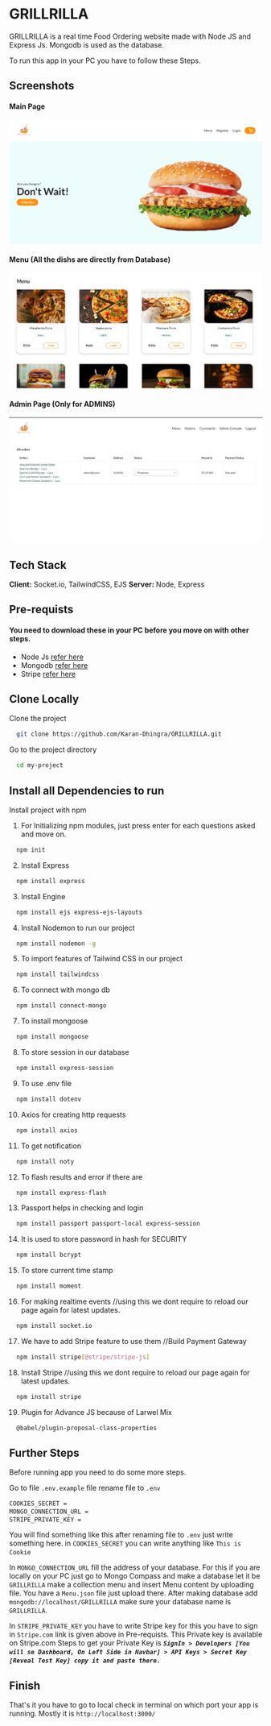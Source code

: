 # GRILLRILLA

GRILLRILLA is a real time Food Ordering website made with Node JS and Express Js.
Mongodb is used as the database.

To run this app in your PC you have to follow these Steps.

## Screenshots

#### Main Page

![App Screenshot 1](/public/img/screenshots/1.png?raw=true "Optional Title")

#### Menu (All the dishs are directly from Database)

![App Screenshot 2](/public/img/screenshots/2.png?raw=true "Optional Title")

#### Admin Page (Only for ADMINS)

![App Screenshot 3](/public/img/screenshots/3.png?raw=true "Optional Title")

## Tech Stack

**Client:** Socket.io, TailwindCSS, EJS
**Server:** Node, Express

## Pre-requists

#### You need to download these in your PC before you move on with other steps.

- Node Js [refer here](https://www.guru99.com/download-install-node-js.html)
- Mongodb [refer here](https://medium.com/@LondonAppBrewery/how-to-download-install-mongodb-on-windows-4ee4b3493514)
- Stripe [refer here](https://stripe.com/en-in)

## Clone Locally

Clone the project

```bash
  git clone https://github.com/Karan-Dhingra/GRILLRILLA.git
```

Go to the project directory

```bash
  cd my-project
```

## Install all Dependencies to run

Install project with npm

1. For Initializing npm modules, just press enter for each questions asked and move on.

```bash
  npm init
```

2. Install Express

```bash
  npm install express
```

3. Install Engine

```bash
  npm install ejs express-ejs-layouts
```

4. Install Nodemon to run our project

```bash
  npm install nodemon -g
```

5. To import features of Tailwind CSS in our project

```bash
  npm install tailwindcss
```

6. To connect with mongo db

```bash
  npm install connect-mongo
```

7. To install mongoose

```bash
  npm install mongoose
```

8. To store session in our database

```bash
  npm install express-session
```

9. To use .env file

```bash
  npm install dotenv
```

10. Axios for creating http requests

```bash
  npm install axios
```

11. To get notification

```bash
  npm install noty
```

12. To flash results and error if there are

```bash
  npm install express-flash
```

13. Passport helps in checking and login

```bash
  npm install passport passport-local express-session
```

14. It is used to store password in hash for SECURITY

```bash
  npm install bcrypt
```

15. To store current time stamp

```bash
  npm install moment
```

16. For making realtime events //using this we dont require to reload our page again for latest updates.

```bash
  npm install socket.io
```

17. We have to add Stripe feature to use them //Build Payment Gateway

```bash
  npm install stripe[@stripe/stripe-js]
```

18.  Install Stripe //using this we dont require to reload our page again for latest updates.

```bash
  npm install stripe
```

19.  Plugin for Advance JS because of Larwel Mix

```bash
  @babel/plugin-proposal-class-properties
```

## Further Steps

Before running app you need to do some more steps.

Go to file `.env.example` file rename file to `.env`

```
COOKIES_SECRET =
MONGO_CONNECTION_URL =
STRIPE_PRIVATE_KEY = 
```

You will find something like this after renaming file to `.env` just write something here.
in `COOKIES_SECRET` you can write anything like `This is Cookie`

In `MONGO_CONNECTION_URL` fill the address of your database. For this if you are
locally on your PC just go to Mongo Compass and make a database let it be `GRILLRILLA`
make a collection menu and insert Menu content by uploading file.
You have a `Menu.json` file just upload there.
After making database add `mongodb://localhost/GRILLRILLA` make sure your database name is `GRILLRILLA`.

In `STRIPE_PRIVATE_KEY` you have to write Stripe key for this you have to sign in `Stripe.com` link is given above in Pre-requists. This Private key is available on Stripe.com
Steps to get your Private Key is ***`SignIn > Developers [You will se Dashboard, On Left Side in Navbar] > API Keys > Secret Key [Reveal Test Key] copy it and paste there.`***

## Finish

That's it you have to go to local check in terminal on which port your app is
running. Mostly it is `http://localhost:3000/`
